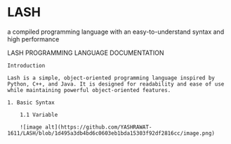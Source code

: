 # LASH
 a compiled programming language with an easy-to-understand syntax and high performance
 
 LASH PROGRAMMING LANGUAGE DOCUMENTATION

    Introduction

    Lash is a simple, object-oriented programming language inspired by Python, C++, and Java. It is designed for readability and ease of use while maintaining powerful object-oriented features.

    1. Basic Syntax

        1.1 Variable

        ![image alt](https://github.com/YASHRAWAT-1611/LASH/blob/1d495a3db4bd6c0603eb1bda15303f92df2816cc/image.png)